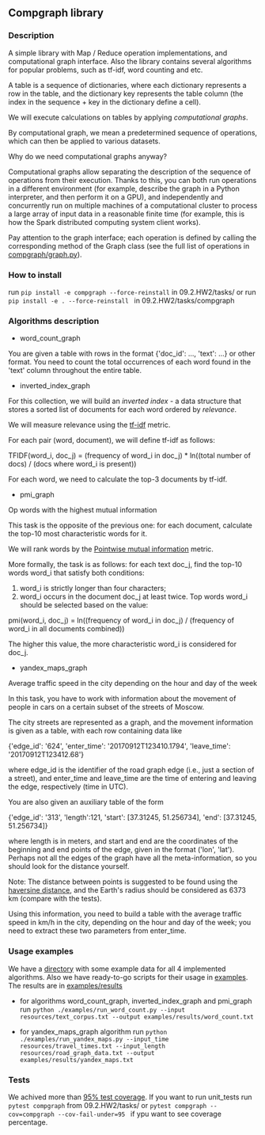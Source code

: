 ## Compgraph library

### Description

A simple library with Map / Reduce operation implementations, and computational graph interface. Also the library contains several algorithms for popular problems, such as tf-idf, word counting and etc.

A table is a sequence of dictionaries, where each dictionary represents a row in the table, and the dictionary key represents the table column
(the index in the sequence + key in the dictionary define a cell).

We will execute calculations on tables by applying *computational graphs*.

By computational graph, we mean a predetermined sequence of operations, which can then be applied to various datasets.

Why do we need computational graphs anyway?

Computational graphs allow separating the description of the sequence of operations from their execution. Thanks to this, you can both
run operations in a different environment (for example, describe the graph in a Python interpreter, and then perform it on a GPU),
and independently and concurrently run on multiple machines of a computational cluster to process a large array
of input data in a reasonable finite time (for example, this is how the Spark distributed computing system client works).

Pay attention to the graph interface; each operation is defined by calling the corresponding method of the Graph class
(see the full list of operations in [compgraph/graph.py](compgraph/graph.py)).


### How to install

run ```pip install -e compgraph --force-reinstall``` in 09.2.HW2/tasks/ or run ```pip install -e . --force-reinstall ``` in 09.2.HW2/tasks/compgraph

### Algorithms description

- word_count_graph

You are given a table with rows in the format {'doc_id': ..., 'text': ...} or other format.
You need to count the total occurrences of each word found in the 'text' column throughout the entire table.

- inverted_index_graph

For this collection, we will build an *inverted index* - a data structure that stores a sorted list of documents for each word ordered by *relevance*.

We will measure relevance using the [tf-idf](https://en.wikipedia.org/wiki/Tf%E2%80%93idf) metric.

For each pair (word, document), we will define tf-idf as follows:

TFIDF(word_i, doc_j) = (frequency of word_i in doc_j) * ln((total number of docs) / (docs where word_i is present))

For each word, we need to calculate the top-3 documents by tf-idf.


- pmi_graph

Op words with the highest mutual information

This task is the opposite of the previous one: for each document, calculate the top-10 most characteristic words for it.

We will rank words by the [Pointwise mutual information](https://en.wikipedia.org/wiki/Pointwise_mutual_information) metric.

More formally, the task is as follows: for each text doc_j, find the top-10 words word_i that satisfy both conditions:
1) word_i is strictly longer than four characters;
2) word_i occurs in the document doc_j at least twice.
Top words word_i should be selected based on the value:

pmi(word_i, doc_j) = ln((frequency of word_i in doc_j) / (frequency of word_i in all documents combined))

The higher this value, the more characteristic word_i is considered for doc_j.


- yandex_maps_graph

Average traffic speed in the city depending on the hour and day of the week

In this task, you have to work with information about the movement of people in cars on a certain subset of the streets of Moscow.

The city streets are represented as a graph, and the movement information is given as a table, with each row containing data like

{'edge_id': '624', 'enter_time': '20170912T123410.1794', 'leave_time': '20170912T123412.68'}

where edge_id is the identifier of the road graph edge (i.e., just a section of a street), and enter_time and leave_time are
the time of entering and leaving the edge, respectively (time in UTC).

You are also given an auxiliary table of the form

{'edge_id': '313', 'length':121, 'start': [37.31245, 51.256734], 'end': [37.31245, 51.256734]}

where length is in meters, and start and end are the coordinates of the beginning and end points of the edge, given in the format ('lon', 'lat').
Perhaps not all the edges of the graph have all the meta-information, so you should look for the distance yourself.

Note: The distance between points is suggested to be found using the [haversine distance](https://en.wikipedia.org/wiki/Haversine_formula), and the Earth's radius should be considered as 6373 km (compare with the tests).

Using this information, you need to build a table with the average traffic speed in km/h in the city, depending on the hour and day of the week; you need to extract these two parameters from enter_time.


### Usage examples

We have a [directory](resources) with some example data for all 4 implemented algorithms. Also we have ready-to-go scripts for their usage in [examples](examples). The results are in [examples/results](examples/results)

- for algorithms word_count_graph, inverted_index_graph and pmi_graph run ```python ./examples/run_word_count.py --input resources/text_corpus.txt --output examples/results/word_count.txt ```

- for yandex_maps_graph algorithm run ```python ./examples/run_yandex_maps.py --input_time resources/travel_times.txt --input_length resources/road_graph_data.txt --output examples/results/yandex_maps.txt```

### Tests

We achived more than [95% test coverage](tests/coverage.png). If you want to run unit_tests run ```pytest compgraph``` from 09.2.HW2/tasks/ or ```pytest compgraph --cov=compgraph --cov-fail-under=95 ``` if ypu want to see coverage percentage.